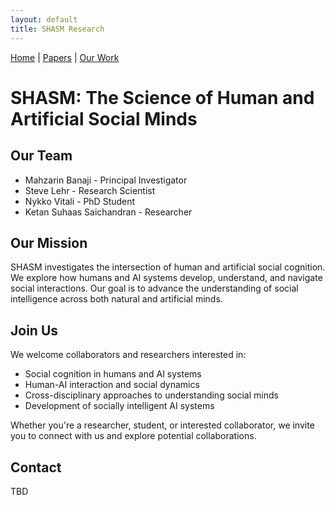 ```yaml
---
layout: default
title: SHASM Research
---
```


[Home](/) | [Papers](/papers) | [Our Work](/ourwork)

# SHASM: The Science of Human and Artificial Social Minds

## Our Team
- Mahzarin Banaji - Principal Investigator
- Steve Lehr - Research Scientist
- Nykko Vitali - PhD Student
- Ketan Suhaas Saichandran - Researcher

## Our Mission

SHASM investigates the intersection of human and artificial social cognition. We explore how humans and AI systems develop, understand, and navigate social interactions. Our goal is to advance the understanding of social intelligence across both natural and artificial minds.

## Join Us

We welcome collaborators and researchers interested in:
- Social cognition in humans and AI systems
- Human-AI interaction and social dynamics
- Cross-disciplinary approaches to understanding social minds
- Development of socially intelligent AI systems

Whether you're a researcher, student, or interested collaborator, we invite you to connect with us and explore potential collaborations.

## Contact

TBD